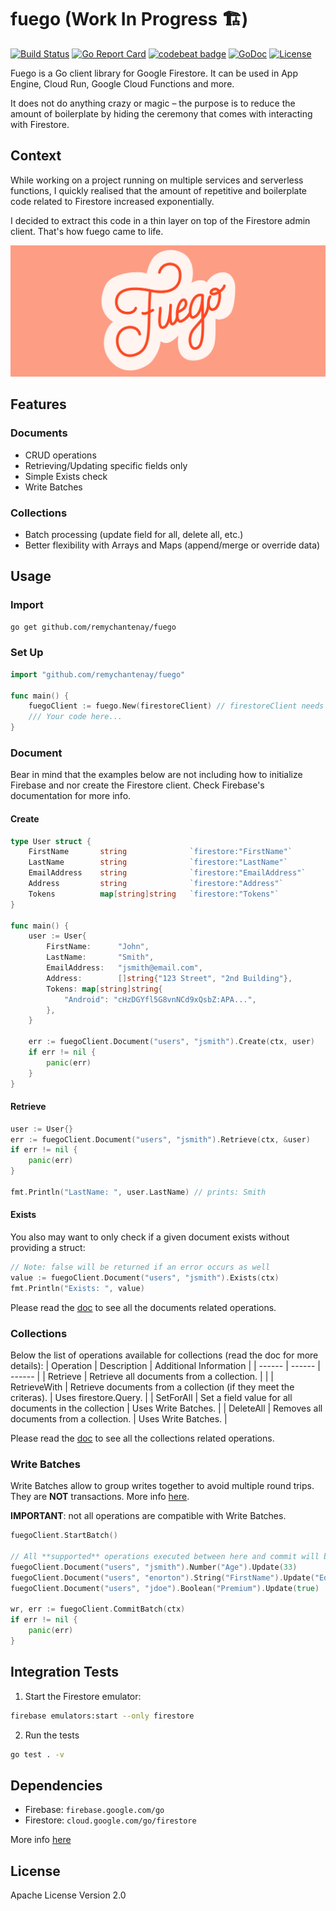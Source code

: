 # fuego (Work In Progress 🏗️)
[![Build Status](https://travis-ci.org/remychantenay/fuego.svg?branch=master)](https://travis-ci.org/remychantenay/fuego)
[![Go Report Card](https://goreportcard.com/badge/github.com/remychantenay/fuego)](https://goreportcard.com/report/github.com/remychantenay/fuego)
[![codebeat badge](https://codebeat.co/badges/60d273d3-08e6-4f48-9c35-86ab75fc1924)](https://codebeat.co/projects/github-com-remychantenay-fuego-master)
[![GoDoc](https://godoc.org/github.com/remychantenay/fuego?status.svg)](https://godoc.org/github.com/remychantenay/fuego)
[![License](https://img.shields.io/badge/License-Apache%202.0-blue.svg)](https://opensource.org/licenses/Apache-2.0)

Fuego is a Go client library for Google Firestore. It can be used in App Engine, Cloud Run, Google Cloud Functions and more.

It does not do anything crazy or magic – the purpose is to reduce the amount of boilerplate by hiding the ceremony that comes with interacting with Firestore.

## Context
While working on a project running on multiple services and serverless functions, I quickly realised that the amount of repetitive and boilerplate code related to Firestore increased exponentially.

I decided to extract this code in a thin layer on top of the Firestore admin client. That's how fuego came to life.

![Fuego](https://raw.githubusercontent.com/remychantenay/fuego/master/art/fuego.jpg)

## Features
### Documents
* CRUD operations
* Retrieving/Updating specific fields only
* Simple Exists check
* Write Batches

### Collections
* Batch processing (update field for all, delete all, etc.)
* Better flexibility with Arrays and Maps (append/merge or override data)

## Usage
### Import
```bash
go get github.com/remychantenay/fuego
```

### Set Up
```go
import "github.com/remychantenay/fuego"

func main() {
    fuegoClient := fuego.New(firestoreClient) // firestoreClient needs to be created beforehand.
    /// Your code here...
}
```

### Document
Bear in mind that the examples below are not including how to initialize Firebase and nor create the Firestore client. Check Firebase's documentation for more info.

#### Create
```go
type User struct {
    FirstName       string              `firestore:"FirstName"`
    LastName        string              `firestore:"LastName"`
    EmailAddress    string              `firestore:"EmailAddress"`
    Address         string              `firestore:"Address"`
    Tokens          map[string]string   `firestore:"Tokens"`
}

func main() {
    user := User{
        FirstName:      "John",
        LastName:       "Smith",
        EmailAddress:   "jsmith@email.com",
        Address:        []string{"123 Street", "2nd Building"},
        Tokens: map[string]string{
            "Android": "cHzDGYfl5G8vnNCd9xQsbZ:APA...",
        },
    }

    err := fuegoClient.Document("users", "jsmith").Create(ctx, user)
    if err != nil {
        panic(err)
    }
}
```
#### Retrieve
```go
user := User{}
err := fuegoClient.Document("users", "jsmith").Retrieve(ctx, &user)
if err != nil {
    panic(err)
}

fmt.Println("LastName: ", user.LastName) // prints: Smith
```

#### Exists
You also may want to only check if a given document exists without providing a struct:
```go
// Note: false will be returned if an error occurs as well
value := fuegoClient.Document("users", "jsmith").Exists(ctx)
fmt.Println("Exists: ", value)
```

Please read the [doc](https://godoc.org/github.com/remychantenay/fuego/document) to see all the documents related operations.

### Collections
Below the list of operations available for collections (read the doc for more details):
| Operation | Description | Additional Information |
| ------ | ------ | ------ |
| Retrieve | Retrieve all documents from a collection. | |
| RetrieveWith | Retrieve documents from a collection (if they meet the criteras). | Uses firestore.Query. |
| SetForAll | Set a field value for all documents in the collection | Uses Write Batches. |
| DeleteAll | Removes all documents from a collection. | Uses Write Batches. |

Please read the [doc](https://godoc.org/github.com/remychantenay/fuego/collection) to see all the collections related operations.

### Write Batches
Write Batches allow to group writes together to avoid multiple round trips. They are **NOT** transactions.
More info [here](https://firebase.google.com/docs/firestore/manage-data/transactions).

**IMPORTANT**: not all operations are compatible with Write Batches.
```go
fuegoClient.StartBatch()

// All **supported** operations executed between here and commit will be batched.
fuegoClient.Document("users", "jsmith").Number("Age").Update(33)
fuegoClient.Document("users", "enorton").String("FirstName").Update("Eddy")
fuegoClient.Document("users", "jdoe").Boolean("Premium").Update(true)

wr, err := fuegoClient.CommitBatch(ctx)
if err != nil {
    panic(err)
}
```

## Integration Tests
1. Start the Firestore emulator:
```bash
firebase emulators:start --only firestore
```

2. Run the tests
```bash
go test . -v
```

## Dependencies
* Firebase: `firebase.google.com/go`
* Firestore: `cloud.google.com/go/firestore`

More info [here](https://godoc.org/github.com/remychantenay/fuego?imports)

## License
Apache License Version 2.0